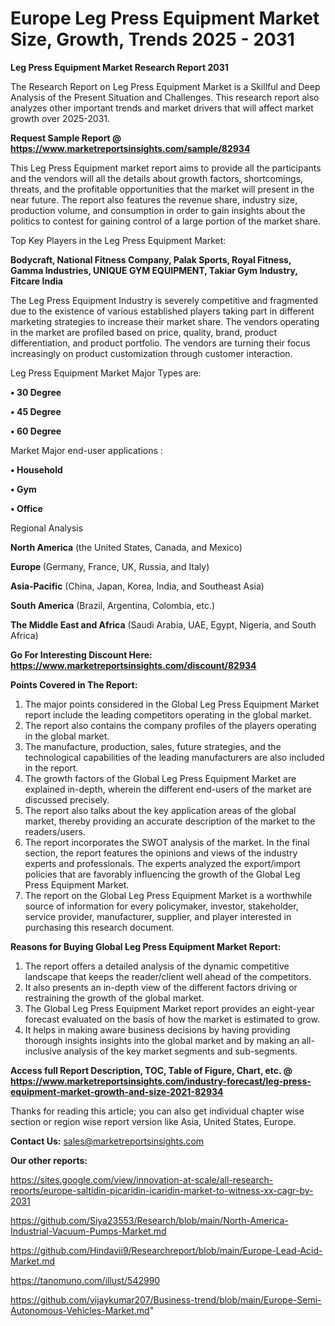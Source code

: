 # Europe Leg Press Equipment Market Size, Growth, Trends 2025 - 2031

<strong>Leg Press Equipment Market Research Report 2031</strong>

The Research Report on Leg Press Equipment Market is a Skillful and Deep Analysis of the Present Situation and Challenges. This research report also analyzes other important trends and market drivers that will affect market growth over 2025-2031.

<strong>Request Sample Report @ <a href=https://www.marketreportsinsights.com/sample/82934>https://www.marketreportsinsights.com/sample/82934</a></strong>

This Leg Press Equipment market report aims to provide all the participants and the vendors will all the details about growth factors, shortcomings, threats, and the profitable opportunities that the market will present in the near future. The report also features the revenue share, industry size, production volume, and consumption in order to gain insights about the politics to contest for gaining control of a large portion of the market share.

Top Key Players in the Leg Press Equipment Market:

<strong>Bodycraft, National Fitness Company, Palak Sports, Royal Fitness, Gamma Industries, UNIQUE GYM EQUIPMENT, Takiar Gym Industry, Fitcare India</strong>

The Leg Press Equipment Industry is severely competitive and fragmented due to the existence of various established players taking part in different marketing strategies to increase their market share. The vendors operating in the market are profiled based on price, quality, brand, product differentiation, and product portfolio. The vendors are turning their focus increasingly on product customization through customer interaction.

Leg Press Equipment Market Major Types are:

<strong>• 30 Degree

• 45 Degree

• 60 Degree</strong>

Market Major end-user applications :

<strong>• Household

• Gym

• Office</strong>

Regional Analysis

</u><strong><b>North America</b></strong> (the United States, Canada, and Mexico)

<strong><b>Europe </b></strong>(Germany, France, UK, Russia, and Italy)

<strong><b>Asia-Pacific</b></strong> (China, Japan, Korea, India, and Southeast Asia)

<strong><b>South America</b></strong> (Brazil, Argentina, Colombia, etc.)

<strong><b>The Middle East and Africa</b></strong> (Saudi Arabia, UAE, Egypt, Nigeria, and South Africa)

<strong>Go For Interesting Discount Here: <a href=https://www.marketreportsinsights.com/discount/82934>https://www.marketreportsinsights.com/discount/82934</a></strong>

<strong>Points Covered in The Report:</strong>
<ol>
  <li>The major points considered in the Global Leg Press Equipment Market report include the leading competitors operating in the global market.</li>
  <li>The report also contains the company profiles of the players operating in the global market.</li>
  <li>The manufacture, production, sales, future strategies, and the technological capabilities of the leading manufacturers are also included in the report.</li>
  <li>The growth factors of the Global Leg Press Equipment Market are explained in-depth, wherein the different end-users of the market are discussed precisely.</li>
  <li>The report also talks about the key application areas of the global market, thereby providing an accurate description of the market to the readers/users.</li>
  <li>The report incorporates the SWOT analysis of the market. In the final section, the report features the opinions and views of the industry experts and professionals. The experts analyzed the export/import policies that are favorably influencing the growth of the Global Leg Press Equipment Market.</li>
  <li>The report on the Global Leg Press Equipment Market is a worthwhile source of information for every policymaker, investor, stakeholder, service provider, manufacturer, supplier, and player interested in purchasing this research document.</li>
</ol>
<strong>Reasons for Buying Global Leg Press Equipment Market Report:</strong>

<ol>
  <li>The report offers a detailed analysis of the dynamic competitive landscape that keeps the reader/client well ahead of the competitors.</li>
  <li>It also presents an in-depth view of the different factors driving or restraining the growth of the global market.</li>
  <li>The Global Leg Press Equipment Market report provides an eight-year forecast evaluated on the basis of how the market is estimated to grow.</li>
  <li>It helps in making aware business decisions by having providing thorough insights insights into the global market and by making an all-inclusive analysis of the key market segments and sub-segments.</li>
</ol>
<strong>Access full Report Description, TOC, Table of Figure, Chart, etc. @ <a href=https://www.marketreportsinsights.com/industry-forecast/leg-press-equipment-market-growth-and-size-2021-82934>https://www.marketreportsinsights.com/industry-forecast/leg-press-equipment-market-growth-and-size-2021-82934</a></strong>


Thanks for reading this article; you can also get individual chapter wise section or region wise report version like Asia, United States, Europe.

<strong>Contact Us:</strong>
sales@marketreportsinsights.com

<strong>Our other reports:</strong>

<a href=https://sites.google.com/view/innovation-at-scale/all-research-reports/europe-saltidin-picaridin-icaridin-market-to-witness-xx-cagr-by-2031>https://sites.google.com/view/innovation-at-scale/all-research-reports/europe-saltidin-picaridin-icaridin-market-to-witness-xx-cagr-by-2031</a>

<a href=https://github.com/Siya23553/Research/blob/main/North-America-Industrial-Vacuum-Pumps-Market.md>https://github.com/Siya23553/Research/blob/main/North-America-Industrial-Vacuum-Pumps-Market.md</a>

<a href=https://github.com/Hindavii9/Researchreport/blob/main/Europe-Lead-Acid-Market.md>https://github.com/Hindavii9/Researchreport/blob/main/Europe-Lead-Acid-Market.md</a>

<a href=https://tanomuno.com/illust/542990>https://tanomuno.com/illust/542990</a>

<a href=https://github.com/vijaykumar207/Business-trend/blob/main/Europe-Semi-Autonomous-Vehicles-Market.md>https://github.com/vijaykumar207/Business-trend/blob/main/Europe-Semi-Autonomous-Vehicles-Market.md</a>"
